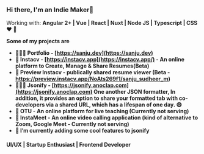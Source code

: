
### Hi there, I'm an Indie Maker👋

Working with: <strong>Angular 2+ | Vue | React | Nuxt | Node JS | Typescript | CSS ❤️ <strong> 💪

Some of my projects are

- 👨🏽‍💻 Portfolio - [https://sanju.dev](https://sanju.dev)
- 📄 Instacv - [https://instacv.app](https://instacv.app/) - An online platform to Create, Manage & Share Resumes(Beta)
- 🚩 Preview Instacv - publically shared resume viewer (Beta - https://preview.instacv.app/NoAts269f1/sanju_sudheer_m)
- 👨🏼‍💻 Jsonify - [https://jsonify.anoclap.com](https://jsonify.anoclap.com) One another JSON formatter, In addition, it provides an option to share your formatted tab with co-developers via a shared URL, which has a lifespan of one day. 😄 
- 🎥 OTU - An online platform for live teaching (Currently not serving)
- 🎥 InstaMeet - An online video calling application (kind of alternative to Zoom, Google Meet - Currently not serving)
- 🔭 I’m currently adding some cool features to jsonify



<!--
**SanjuSudheerM/SanjuSudheerM** is a ✨ _special_ ✨ repository because its `README.md` (this file) appears on your GitHub profile.

Here are some ideas to get you started:

- 🔭 I’m currently working on ...
- 🌱 I’m currently learning ...
- 👯 I’m looking to collaborate on ...
- 🤔 I’m looking for help with ...
- 💬 Ask me about ...
- 📫 How to reach me: ...
- 😄 Pronouns: ...
- ⚡ Fun fact: ...
-->
#### UI/UX | Startup Enthusiast | Frontend Developer 
